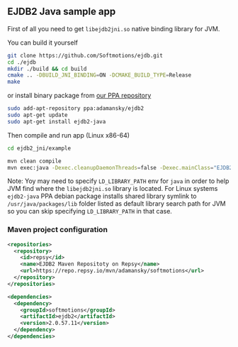 ## EJDB2 Java sample app

First of all you need to get `libejdb2jni.so` native binding library for JVM.

You can build it yourself

```sh
git clone https://github.com/Softmotions/ejdb.git
cd ./ejdb
mkdir ./build && cd build
cmake .. -DBUILD_JNI_BINDING=ON -DCMAKE_BUILD_TYPE=Release
make
```

or install binary package from [our PPA repository](https://launchpad.net/~adamansky/+archive/ubuntu/ejdb2)

```sh
sudo add-apt-repository ppa:adamansky/ejdb2
sudo apt-get update
sudo apt-get install ejdb2-java
```

Then compile and run app (Linux x86-64)

```sh
cd ejdb2_jni/example

mvn clean compile
mvn exec:java -Dexec.cleanupDaemonThreads=false -Dexec.mainClass="EJDB2Example"
```

Note: Yoy may need to specify `LD_LIBRARY_PATH` env for `java` in order to help JVM find where
the `libejdb2jni.so` library is located. For Linux systems `ejdb2-java` PPA debian package installs
shared library symlink to `/usr/java/packages/lib` folder listed as default library search
path for JVM so you can skip specifying `LD_LIBRARY_PATH` in that case.

### Maven project configuration

```xml
<repositories>
  <repository>
    <id>repsy</id>
    <name>EJDB2 Maven Repositoty on Repsy</name>
    <url>https://repo.repsy.io/mvn/adamansky/softmotions</url>
  </repository>
</repositories>

<dependencies>
  <dependency>
    <groupId>softmotions</groupId>
    <artifactId>ejdb2</artifactId>
    <version>2.0.57.11</version>
  </dependency>
</dependencies>
```
